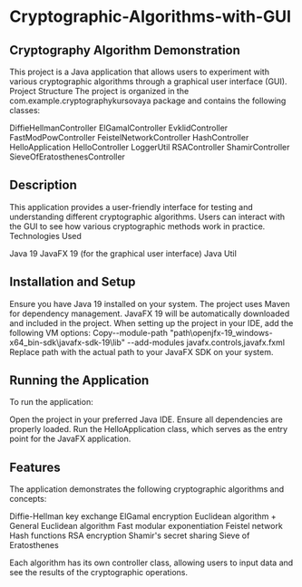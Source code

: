 # Cryptographic-Algorithms-with-GUI

## Cryptography Algorithm Demonstration
This project is a Java application that allows users to experiment with various cryptographic algorithms through a graphical user interface (GUI).
Project Structure
The project is organized in the com.example.cryptographykursovaya package and contains the following classes:

DiffieHellmanController
ElGamalController
EvklidController
FastModPowController
FeistelNetworkController
HashController
HelloApplication
HelloController
LoggerUtil
RSAController
ShamirController
SieveOfEratosthenesController

## Description
This application provides a user-friendly interface for testing and understanding different cryptographic algorithms. Users can interact with the GUI to see how various cryptographic methods work in practice.
Technologies Used

Java 19
JavaFX 19 (for the graphical user interface)
Java Util

## Installation and Setup

Ensure you have Java 19 installed on your system.
The project uses Maven for dependency management. JavaFX 19 will be automatically downloaded and included in the project.
When setting up the project in your IDE, add the following VM options:
Copy--module-path "path\openjfx-19_windows-x64_bin-sdk\javafx-sdk-19\lib" --add-modules javafx.controls,javafx.fxml
Replace path with the actual path to your JavaFX SDK on your system.

## Running the Application
To run the application:

Open the project in your preferred Java IDE.
Ensure all dependencies are properly loaded.
Run the HelloApplication class, which serves as the entry point for the JavaFX application.

## Features
The application demonstrates the following cryptographic algorithms and concepts:

Diffie-Hellman key exchange
ElGamal encryption
Euclidean algorithm + General Euclidean algorithm
Fast modular exponentiation
Feistel network
Hash functions
RSA encryption
Shamir's secret sharing
Sieve of Eratosthenes

Each algorithm has its own controller class, allowing users to input data and see the results of the cryptographic operations.
